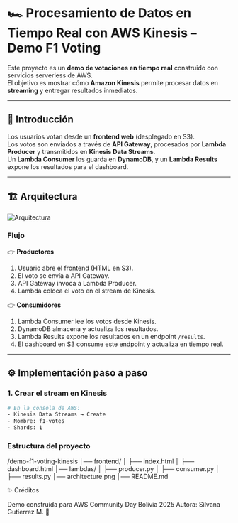 # 🏎️ Procesamiento de Datos en Tiempo Real con AWS Kinesis – Demo F1 Voting  

Este proyecto es un **demo de votaciones en tiempo real** construido con servicios serverless de AWS.  
El objetivo es mostrar cómo **Amazon Kinesis** permite procesar datos en **streaming** y entregar resultados inmediatos.  

---

## 📌 Introducción  

Los usuarios votan desde un **frontend web** (desplegado en S3).  
Los votos son enviados a través de **API Gateway**, procesados por **Lambda Producer** y transmitidos en **Kinesis Data Streams**.  
Un **Lambda Consumer** los guarda en **DynamoDB**, y un **Lambda Results** expone los resultados para el dashboard.  

---

## 🏗️ Arquitectura  

![Arquitectura](Demo%20AWS%20Community%20day%20Bolivia.drawio.png)

### Flujo

👉 **Productores**  
1. Usuario abre el frontend (HTML en S3).  
2. El voto se envía a API Gateway.  
3. API Gateway invoca a Lambda Producer.  
4. Lambda coloca el voto en el stream de Kinesis.  

👉 **Consumidores**  
1. Lambda Consumer lee los votos desde Kinesis.  
2. DynamoDB almacena y actualiza los resultados.  
3. Lambda Results expone los resultados en un endpoint `/results`.  
4. El dashboard en S3 consume este endpoint y actualiza en tiempo real.  

---

## ⚙️ Implementación paso a paso  

### 1. Crear el stream en Kinesis
```bash
# En la consola de AWS:
- Kinesis Data Streams → Create
- Nombre: f1-votes
- Shards: 1
```

### Estructura del proyecto
/demo-f1-voting-kinesis
│── frontend/
│   ├── index.html
│   ├── dashboard.html
│── lambdas/
│   ├── producer.py
│   ├── consumer.py
│   ├── results.py
│── architecture.png
│── README.md


✨ Créditos

Demo construida para AWS Community Day Bolivia 2025
Autora: Silvana Gutierrez M. 🚀


